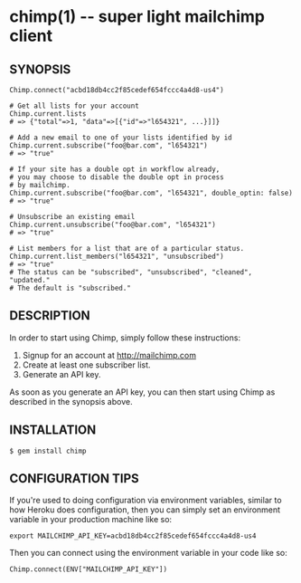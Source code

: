 chimp(1) -- super light mailchimp client
========================================

## SYNOPSIS

    Chimp.connect("acbd18db4cc2f85cedef654fccc4a4d8-us4")

    # Get all lists for your account
    Chimp.current.lists
    # => {"total"=>1, "data"=>[{"id"=>"l654321", ...}]]}

    # Add a new email to one of your lists identified by id
    Chimp.current.subscribe("foo@bar.com", "l654321")
    # => "true"

    # If your site has a double opt in workflow already,
    # you may choose to disable the double opt in process
    # by mailchimp.
    Chimp.current.subscribe("foo@bar.com", "l654321", double_optin: false)
    # => "true"

    # Unsubscribe an existing email
    Chimp.current.unsubscribe("foo@bar.com", "l654321")
    # => "true"

    # List members for a list that are of a particular status. 
    Chimp.current.list_members("l654321", "unsubscribed")
    # => "true"
    # The status can be "subscribed", "unsubscribed", "cleaned", "updated."
    # The default is "subscribed."

## DESCRIPTION

In order to start using Chimp, simply follow these instructions:

1. Signup for an account at http://mailchimp.com
2. Create at least one subscriber list.
3. Generate an API key.

As soon as you generate an API key, you can then start
using Chimp as described in the synopsis above.

## INSTALLATION

    $ gem install chimp

## CONFIGURATION TIPS

If you're used to doing configuration via environment
variables, similar to how Heroku does configuration, then
you can simply set an environment variable in your
production machine like so:

    export MAILCHIMP_API_KEY=acbd18db4cc2f85cedef654fccc4a4d8-us4

Then you can connect using the environment variable in your
code like so:

    Chimp.connect(ENV["MAILCHIMP_API_KEY"])
